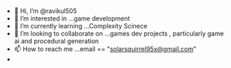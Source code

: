 - 👋 Hi, I’m @ravikul505
- 👀 I’m interested in ...game development
- 🌱 I’m currently learning ...Complexity Scinece
- 💞️ I’m looking to collaborate on ...games dev projects , particularly game ai and procedural generation
- 📫 How to reach me ...email == "solarsquirrel95x@gmail.com"
-  

<!---
ravikul505/ravikul505 is a ✨ special ✨ repository because its `README.md` (this file) appears on your GitHub profile.
You can click the Preview link to take a look at your changes.
--->
